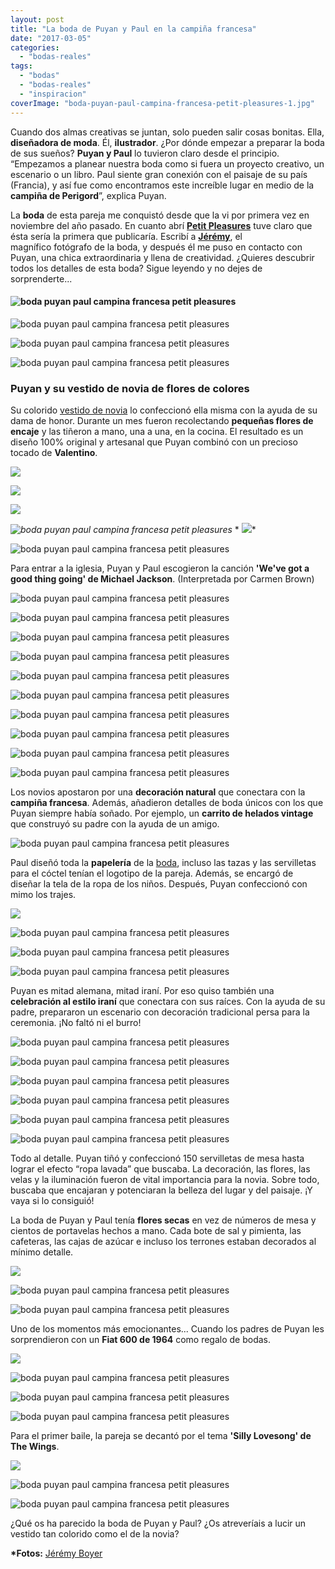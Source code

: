```yaml
---
layout: post
title: "La boda de Puyan y Paul en la campiña francesa"
date: "2017-03-05"
categories: 
  - "bodas-reales"
tags: 
  - "bodas"
  - "bodas-reales"
  - "inspiracion"
coverImage: "boda-puyan-paul-campina-francesa-petit-pleasures-1.jpg"
---
```


Cuando dos almas creativas se juntan, solo pueden salir cosas bonitas. Ella, **diseñadora de moda**. Él, **ilustrador**. ¿Por dónde empezar a preparar la boda de sus sueños? **Puyan y Paul** lo tuvieron claro desde el principio. “Empezamos a planear nuestra boda como si fuera un proyecto creativo, un escenario o un libro. Paul siente gran conexión con el paisaje de su país (Francia), y así fue como encontramos este increíble lugar en medio de la **campiña de Perigord**”, explica Puyan.

La **boda** de esta pareja me conquistó desde que la vi por primera vez en noviembre del año pasado. En cuanto abrí **[Petit Pleasures](https://petitpleasures.com/)** tuve claro que ésta sería la primera que publicaría. Escribí a [**Jérémy**](https://www.instagram.com/jeremyboyerweddings/), el magnífico fotógrafo de la boda, y después él me puso en contacto con Puyan, una chica extraordinaria y llena de creatividad. ¿Quieres descubrir todos los detalles de esta boda? Sigue leyendo y no dejes de sorprenderte...

#### ![boda puyan paul campina francesa petit pleasures](/images/boda-puyan-paul-campina-francesa-petit-pleasures-2.jpg)

![boda puyan paul campina francesa petit pleasures](/images/boda-puyan-paul-campina-francesa-petit-pleasures-5.jpg)

![boda puyan paul campina francesa petit pleasures](/images/boda-puyan-paul-campina-francesa-petit-pleasures-6.jpg)

![boda puyan paul campina francesa petit pleasures](/images/boda-puyan-paul-campina-francesa-petit-pleasures-7.jpg)

### Puyan y su vestido de novia de flores de colores

Su colorido [vestido de novia](https://petitpleasures.com/vestidos/) lo confeccionó ella misma con la ayuda de su dama de honor. Durante un mes fueron recolectando **pequeñas flores de encaje** y las tiñeron a mano, una a una, en la cocina. El resultado es un diseño 100% original y artesanal que Puyan combinó con un precioso tocado de **Valentino**.

![](/images/boda-puyan-paul-campina-francesa-petit-pleasures-3.jpg)

![](/images/boda-puyan-paul-campina-francesa-petit-pleasures-4.jpg)

![](/images/boda-puyan-paul-campina-francesa-petit-pleasures-8.jpg)

 *![boda puyan paul campina francesa petit pleasures](/images/boda-puyan-paul-campina-francesa-petit-pleasures-9.jpg)*  * ![](/images/boda-puyan-paul-campina-francesa-petit-pleasures-10.jpg)* 

![boda puyan paul campina francesa petit pleasures](/images/boda-puyan-paul-campina-francesa-petit-pleasures-11.jpg)

Para entrar a la iglesia, Puyan y Paul escogieron la canción **'We've got a good thing going' de Michael Jackson**. (Interpretada por Carmen Brown)

![boda puyan paul campina francesa petit pleasures](/images/boda-puyan-paul-campina-francesa-petit-pleasures-12.jpg)

![boda puyan paul campina francesa petit pleasures](/images/boda-puyan-paul-campina-francesa-petit-pleasures-13.jpg)

![boda puyan paul campina francesa petit pleasures](/images/boda-puyan-paul-campina-francesa-petit-pleasures-14.jpg)

![boda puyan paul campina francesa petit pleasures](/images/boda-puyan-paul-campina-francesa-petit-pleasures-15.jpg)

![boda puyan paul campina francesa petit pleasures](/images/boda-puyan-paul-campina-francesa-petit-pleasures-16.jpg)

![boda puyan paul campina francesa petit pleasures](/images/boda-puyan-paul-campina-francesa-petit-pleasures-17.jpg)

![boda puyan paul campina francesa petit pleasures](/images/boda-puyan-paul-campina-francesa-petit-pleasures-18.jpg)

![boda puyan paul campina francesa petit pleasures](/images/boda-puyan-paul-campina-francesa-petit-pleasures-19.jpg)

![boda puyan paul campina francesa petit pleasures](/images/boda-puyan-paul-campina-francesa-petit-pleasures-23.jpg)

![boda puyan paul campina francesa petit pleasures](/images/boda-puyan-paul-campina-francesa-petit-pleasures-24.jpg)

Los novios apostaron por una **decoración natural** que conectara con la **campiña francesa**. Además, añadieron detalles de boda únicos con los que Puyan siempre había soñado. Por ejemplo, un **carrito de helados vintage** que construyó su padre con la ayuda de un amigo.

![boda puyan paul campina francesa petit pleasures](/images/boda-puyan-paul-campina-francesa-petit-pleasures-26.jpg)

Paul diseñó toda la **papelería** de la [boda](https://petitpleasures.com/bodas/), incluso las tazas y las servilletas para el cóctel tenían el logotipo de la pareja. Además, se encargó de diseñar la tela de la ropa de los niños. Después, Puyan confeccionó con mimo los trajes.

![](/images/boda-puyan-paul-campina-francesa-petit-pleasures-25.jpg)

![boda puyan paul campina francesa petit pleasures](/images/boda-puyan-paul-campina-francesa-petit-pleasures-27.jpg)

![boda puyan paul campina francesa petit pleasures](/images/boda-puyan-paul-campina-francesa-petit-pleasures-28.jpg)

![boda puyan paul campina francesa petit pleasures](/images/boda-puyan-paul-campina-francesa-petit-pleasures-29.jpg)

Puyan es mitad alemana, mitad iraní. Por eso quiso también una **celebración al estilo iraní** que conectara con sus raíces. Con la ayuda de su padre, prepararon un escenario con decoración tradicional persa para la ceremonia. ¡No faltó ni el burro!

![boda puyan paul campina francesa petit pleasures](/images/boda-puyan-paul-campina-francesa-petit-pleasures-30.jpg)

![boda puyan paul campina francesa petit pleasures](/images/boda-puyan-paul-campina-francesa-petit-pleasures-31.jpg)

![boda puyan paul campina francesa petit pleasures](/images/boda-puyan-paul-campina-francesa-petit-pleasures-32.jpg)

![boda puyan paul campina francesa petit pleasures](/images/boda-puyan-paul-campina-francesa-petit-pleasures-33.jpg)

![boda puyan paul campina francesa petit pleasures](/images/boda-puyan-paul-campina-francesa-petit-pleasures-34.jpg)

![boda puyan paul campina francesa petit pleasures](/images/boda-puyan-paul-campina-francesa-petit-pleasures-35.jpg)

Todo al detalle. Puyan tiñó y confeccionó 150 servilletas de mesa hasta lograr el efecto “ropa lavada” que buscaba. La decoración, las flores, las velas y la iluminación fueron de vital importancia para la novia. Sobre todo, buscaba que encajaran y potenciaran la belleza del lugar y del paisaje. ¡Y vaya si lo consiguió!

La boda de Puyan y Paul tenía **flores secas** en vez de números de mesa y cientos de portavelas hechos a mano. Cada bote de sal y pimienta, las cafeteras, las cajas de azúcar e incluso los terrones estaban decorados al mínimo detalle.

![](/images/boda-puyan-paul-campina-francesa-petit-pleasures-20.jpg)

![boda puyan paul campina francesa petit pleasures](/images/boda-puyan-paul-campina-francesa-petit-pleasures-21.jpg)

![boda puyan paul campina francesa petit pleasures](/images/boda-puyan-paul-campina-francesa-petit-pleasures-22.jpg)

Uno de los momentos más emocionantes... Cuando los padres de Puyan les sorprendieron con un **Fiat 600 de 1964** como regalo de bodas.

![](/images/boda-puyan-paul-campina-francesa-petit-pleasures-36.jpg)

![boda puyan paul campina francesa petit pleasures](/images/boda-puyan-paul-campina-francesa-petit-pleasures-37.jpg)

![boda puyan paul campina francesa petit pleasures](/images/boda-puyan-paul-campina-francesa-petit-pleasures-38.jpg)

![boda puyan paul campina francesa petit pleasures](/images/boda-puyan-paul-campina-francesa-petit-pleasures-39.jpg)

Para el primer baile, la pareja se decantó por el tema **'Silly Lovesong' de The Wings**.

![](/images/boda-puyan-paul-campina-francesa-petit-pleasures-40.jpg)

![boda puyan paul campina francesa petit pleasures](/images/boda-puyan-paul-campina-francesa-petit-pleasures-41.jpg)

![boda puyan paul campina francesa petit pleasures](/images/boda-puyan-paul-campina-francesa-petit-pleasures-42.jpg)

¿Qué os ha parecido la boda de Puyan y Paul? ¿Os atreveríais a lucir un vestido tan colorido como el de la novia?

**\*Fotos:** [Jérémy Boyer](http://www.jeremy-boyer.fr/)
